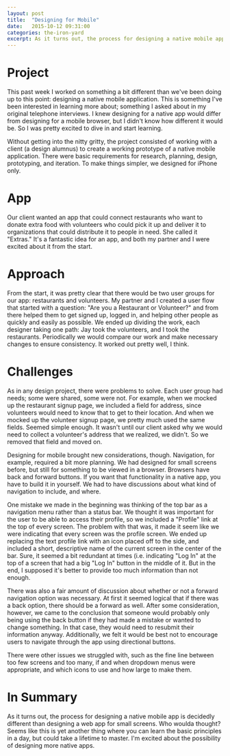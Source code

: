 ```yaml
---
layout: post
title:  "Designing for Mobile"
date:   2015-10-12 09:31:00
categories: the-iron-yard
excerpt: As it turns out, the process for designing a native mobile app is decidedly different than designing a web app for small screens. Who woulda thought?
---
```


# Project
This past week I worked on something a bit different than we've been doing up to this point: designing a native mobile application. This is something I've been interested in learning more about; something I asked about in my original telephone interviews. I knew designing for a native app would differ from designing for a mobile browser, but I didn't know how different it would be. So I was pretty excited to dive in and start learning.

Without getting into the nitty gritty, the project consisted of working with a client (a design alumnus) to create a working prototype of a native mobile application. There were basic requirements for research, planning, design, prototyping, and iteration. To make things simpler, we designed for iPhone only.

# App
Our client wanted an app that could connect restaurants who want to donate extra food with volunteers who could pick it up and deliver it to organizations that could distribute it to people in need. She called it "Extras." It's a fantastic idea for an app, and both my partner and I were excited about it from the start.

# Approach
From the start, it was pretty clear that there would be two user groups for our app: restaurants and volunteers. My partner and I created a user flow that started with a question: "Are you a Restaurant or Volunteer?" and from there helped them to get signed up, logged in, and helping other people as quickly and easily as possible. We ended up dividing the work, each designer taking one path: Jay took the volunteers, and I took the restaurants. Periodically we would compare our work and make necessary changes to ensure consistency. It worked out pretty well, I think.

# Challenges
As in any design project, there were problems to solve. Each user group had needs; some were shared, some were not. For example, when we mocked up the restaurant signup page, we included a field for address, since volunteers would need to know that to get to their location. And when we mocked up the volunteer signup page, we pretty much used the same fields. Seemed simple enough. It wasn't until our client asked why we would need to collect a volunteer's address that we realized, we didn't. So we removed that field and moved on.

Designing for mobile brought new considerations, though. Navigation, for example, required a bit more planning. We had designed for small screens before, but still for something to be viewed in a browser. Browsers have back and forward buttons. If you want that functionality in a native app, you have to build it in yourself. We had to have discussions about what kind of navigation to include, and where.

One mistake we made in the beginning was thinking of the top bar as a navigation menu rather than a status bar. We thought it was important for the user to be able to access their profile, so we included a "Profile" link at the top of every screen. The problem with that was, it made it seem like we were indicating that every screen was the profile screen. We ended up replacing the text profile link with an icon placed off to the side, and included a short, descriptive name of the current screen in the center of the bar. Sure, it seemed a bit redundant at times (i.e. indicating "Log In" at the top of a screen that had a big "Log In" button in the middle of it. But in the end, I supposed it's better to provide too much information than not enough.

There was also a fair amount of discussion about whether or not a forward navigation option was necessary. At first it seemed logical that if there was  a back option, there should be a forward as well. After some consideration, however, we came to the conclusion that someone would probably only being using the back button if they had made a mistake or wanted to change something. In that case, they would need to resubmit their information anyway. Additionally, we felt it would be best not to encourage users to navigate through the app using directional buttons.

There were other issues we struggled with, such as the fine line between too few screens and too many, if and when dropdown menus were appropriate, and which icons to use and how large to make them.

# In Summary
As it turns out, the process for designing a native mobile app is decidedly different than designing a web app for small screens. Who woulda thought? Seems like this is yet another thing where you can learn the basic principles in a day, but could take a lifetime to master. I'm excited about the possibility of designing more native apps.


